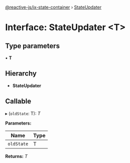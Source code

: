 [@reactive-js/ix-state-container](../README.md) › [StateUpdater](stateupdater.md)

# Interface: StateUpdater <**T**>

## Type parameters

▪ **T**

## Hierarchy

* **StateUpdater**

## Callable

▸ (`oldState`: T): *T*

**Parameters:**

Name | Type |
------ | ------ |
`oldState` | T |

**Returns:** *T*
